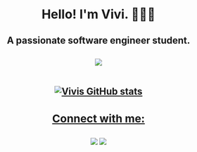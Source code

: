  <div align="center">
 <h1> Hello! I'm Vivi. 👩🏻‍💻</h1> 
<h2>A passionate software engineer student.<h2>
 


  
 <img src="https://cdn.discordapp.com/attachments/469247110286409742/875169875843223562/tenor_1.gif"/>
   <br>
   <br>
  <a href="https://github.com/unverzed">

![Vivis GitHub stats](https://github-readme-stats.vercel.app/api?username=unverzed&show_icons=true&theme=merko)
  
 <h3>Connect with me: </h3>
<a href="https://instagram.com/vivirortega" target="_blank"><img src="https://img.shields.io/badge/-Instagram-%23E4405F?style=for-the-badge&logo=instagram&logoColor=white" target="_blank"></a>
 <a href="https://www.linkedin.com/in/vitoriarortega/" target="_blank"><img src="https://img.shields.io/badge/-LinkedIn-%230077B5?style=for-the-badge&logo=linkedin&logoColor=white" target="_blank"></a> </div>
 

